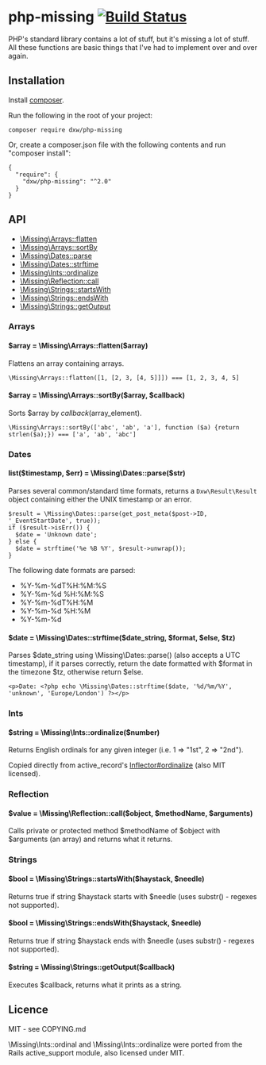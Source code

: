 # php-missing [![Build Status](https://secure.travis-ci.org/dxw/php-missing.png)](http://travis-ci.org/dxw/php-missing)

PHP's standard library contains a lot of stuff, but it's missing a lot of stuff. All these functions are basic things that I've had to implement over and over again.

## Installation

Install [composer](http://getcomposer.org/).

Run the following in the root of your project:

    composer require dxw/php-missing

Or, create a composer.json file with the following contents and run "composer install":

    {
      "require": {
        "dxw/php-missing": "^2.0"
      }
    }

## API

* [\Missing\Arrays::flatten](#arr_flatten)
* [\Missing\Arrays::sortBy](#arr_sort_by)
* [\Missing\Dates::parse](#date_parse)
* [\Missing\Dates::strftime](#date_strftime)
* [\Missing\Ints::ordinalize](#int_ordinalize)
* [\Missing\Reflection::call](#reflection_call)
* [\Missing\Strings::startsWith](#string_starts_with)
* [\Missing\Strings::endsWith](#string_ends_with)
* [\Missing\Strings::getOutput](#string_get_output)

### Arrays

<a name="arr_flatten"></a>
#### $array = \Missing\Arrays::flatten($array)

Flattens an array containing arrays.

    \Missing\Arrays::flatten([1, [2, 3, [4, 5]]]) === [1, 2, 3, 4, 5]

<a name="arr_sort_by"></a>
#### $array = \Missing\Arrays::sortBy($array, $callback)

Sorts $array by $callback($array_element).

    \Missing\Arrays::sortBy(['abc', 'ab', 'a'], function ($a) {return strlen($a);}) === ['a', 'ab', 'abc']

### Dates

<a name="date_parse"></a>
#### list($timestamp, $err) = \Missing\Dates::parse($str)

Parses several common/standard time formats, returns a `Dxw\Result\Result` object containing either the UNIX timestamp or an error.

    $result = \Missing\Dates::parse(get_post_meta($post->ID, '_EventStartDate', true));
    if ($result->isErr()) {
      $date = 'Unknown date';
    } else {
      $date = strftime('%e %B %Y', $result->unwrap());
    }

The following date formats are parsed:

* %Y-%m-%dT%H:%M:%S
* %Y-%m-%d %H:%M:%S
* %Y-%m-%dT%H:%M
* %Y-%m-%d %H:%M
* %Y-%m-%d

<a name="date_strftime"></a>
#### $date = \Missing\Dates::strftime($date_string, $format, $else, $tz)

Parses $date_string using \Missing\Dates::parse() (also accepts a UTC timestamp), if it parses correctly, return the date formatted with $format in the timezone $tz, otherwise return $else.

    <p>Date: <?php echo \Missing\Dates::strftime($date, '%d/%m/%Y', 'unknown', 'Europe/London') ?></p>

### Ints

<a name="int_ordinalize"></a>
#### $string = \Missing\Ints::ordinalize($number)

Returns English ordinals for any given integer (i.e. 1 => "1st", 2 => "2nd").

Copied directly from active_record's [Inflector#ordinalize](http://api.rubyonrails.org/classes/ActiveSupport/Inflector.html#method-i-ordinalize) (also MIT licensed).

### Reflection

<a name="reflection_call"></a>
#### $value = \Missing\Reflection::call($object, $methodName, $arguments)

Calls private or protected method $methodName of $object with $arguments (an array) and returns what it returns.

### Strings

<a name="string_starts_with"></a>
#### $bool = \Missing\Strings::startsWith($haystack, $needle)

Returns true if string $haystack starts with $needle (uses substr() - regexes not supported).

<a name="string_ends_with"></a>
#### $bool = \Missing\Strings::endsWith($haystack, $needle)

Returns true if string $haystack ends with $needle (uses substr() - regexes not supported).

<a name="string_get_output"></a>
#### $string = \Missing\Strings::getOutput($callback)

Executes $callback, returns what it prints as a string.


## Licence

MIT - see COPYING.md

\Missing\Ints::ordinal and \Missing\Ints::ordinalize were ported from the Rails active_support module, also licensed under MIT.
